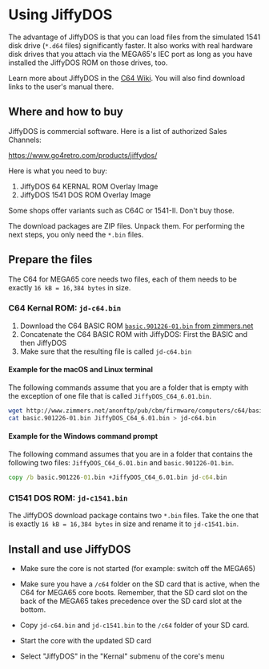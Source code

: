 Using JiffyDOS
==============

The advantage of JiffyDOS is that you can load files from the simulated
1541 disk drive (`*.d64` files) significantly faster. It also works with real
hardware disk drives that you attach via the MEGA65's IEC port as long as you
have installed the JiffyDOS ROM on those drives, too.

Learn more about JiffyDOS in the
[C64 Wiki](https://www.c64-wiki.com/wiki/JiffyDOS).
You will also find download links to the user's manual there.

Where and how to buy
--------------------

JiffyDOS is commercial software. Here is a list of authorized Sales Channels:

https://www.go4retro.com/products/jiffydos/

Here is what you need to buy:

1) JiffyDOS 64 KERNAL ROM Overlay Image
2) JiffyDOS 1541 DOS ROM Overlay Image 

Some shops offer variants such as C64C or 1541-II. Don't buy those.

The download packages are ZIP files. Unpack them. For performing the next
steps, you only need the `*.bin` files.

Prepare the files
-----------------

The C64 for MEGA65 core needs two files, each of them needs to be exactly
`16 kB = 16,384 bytes` in size.

### C64 Kernal ROM: `jd-c64.bin`

1. Download the C64 BASIC ROM [`basic.901226-01.bin` from zimmers.net](http://www.zimmers.net/anonftp/pub/cbm/firmware/computers/c64/basic.901226-01.bin)
2. Concatenate the C64 BASIC ROM with JiffyDOS: First the BASIC and then
   JiffyDOS
3. Make sure that the resulting file is called `jd-c64.bin`

#### Example for the macOS and Linux terminal

The following commands assume that you are a folder that is empty with the
exception of one file that is called `JiffyDOS_C64_6.01.bin`.

```bash
wget http://www.zimmers.net/anonftp/pub/cbm/firmware/computers/c64/basic.901226-01.bin
cat basic.901226-01.bin JiffyDOS_C64_6.01.bin > jd-c64.bin
```

#### Example for the Windows command prompt

The following command assumes that you are in a folder that contains the
following two files: `JiffyDOS_C64_6.01.bin` and `basic.901226-01.bin`.

```cmd
copy /b basic.901226-01.bin +JiffyDOS_C64_6.01.bin jd-c64.bin
```

### C1541 DOS ROM: `jd-c1541.bin`

The JiffyDOS download package contains two `*.bin` files. Take the one that
is exactly `16 kB = 16,384 bytes` in size and rename it to `jd-c1541.bin`.

Install and use JiffyDOS
------------------------

* Make sure the core is not started (for example: switch off the MEGA65)

* Make sure you have a `/c64` folder on the SD card that is active, when the
  C64 for MEGA65 core boots. Remember, that the SD card slot on the back of
  the MEGA65 takes precedence over the SD card slot at the bottom.

* Copy `jd-c64.bin` and `jd-c1541.bin` to the `/c64` folder of your SD card.

* Start the core with the updated SD card

* Select "JiffyDOS" in the "Kernal" submenu of the core's menu
